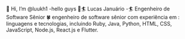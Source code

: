  👋 Hi, I’m @luukh1
-hello guys 👋🏄
Lucas Januário -🏄
Engenheiro de Software Sênior 🍀 
engenheiro de software sênior com
experiência em : linguagens e tecnologias, incluindo Ruby, Java, Python, HTML, CSS, JavaScript, Node.js, React.js e Flutter. 


